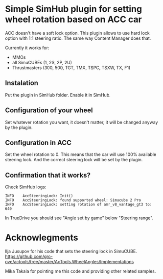 # Simple SimHub plugin for setting wheel rotation based on ACC car

ACC doesn't have a soft lock option. This plugin allows to use hard
lock option with 1:1 steering ratio. The same way Content Manager does
that.

Currently it works for:
- MMOs
- all SimuCUBEs (1, 2S, 2P, 2U)
- Thrustmasters (300, 500, TGT, TMX, TSPC, TSXW, TX, F1)

## Instalation

Put the plugin in SimHub folder. Enable it in SimHub.

## Configuration of your wheel

Set whatever rotation you want, it doesn't matter, it will be changed
anyway by the plugin.

## Configuration in ACC

Set the wheel rotation to 0. This means that the car will use 100%
available steering lock. And the correct steering lock will be set by
the plugin.

## Confirmation that it works?

Check SimHub logs:

	INFO	AccSteeringLock: Init()
	INFO	AccSteeringLock: found supported wheel: Simucube 2 Pro
	INFO	AccSteeringLock: setting rotation of amr_v8_vantage_gt3 to: 640

In TrueDrive you should see "Angle set by game" below "Steering range".

# Acknowlegments

Ilja Jusupov for his code that sets the steering lock in SimuCUBE.  
https://github.com/gro-ove/actools/tree/master/AcTools.WheelAngles/Implementations

Mika Takala for pointing me this code and providing other related
samples.

<!-- Local Variables: -->
<!-- delete-trailing-whitespace-on-save: nil -->
<!-- End: -->
